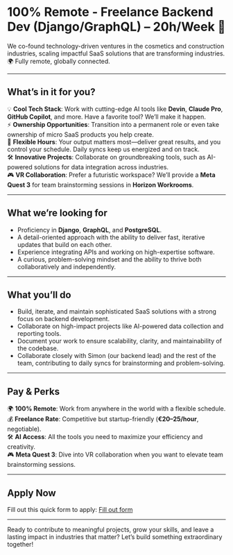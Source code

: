 # 100% Remote - Freelance Backend Dev (Django/GraphQL) – 20h/Week 🚀

We co-found technology-driven ventures in the cosmetics and construction industries, scaling impactful SaaS solutions that are transforming industries. 🌍 Fully remote, globally connected.

---

## **What’s in it for you?**

💡 **Cool Tech Stack**: Work with cutting-edge AI tools like **Devin**, **Claude Pro**, **GitHub Copilot**, and more. Have a favorite tool? We’ll make it happen.  
⚡ **Ownership Opportunities**: Transition into a permanent role or even take ownership of micro SaaS products you help create.  
🎯 **Flexible Hours**: Your output matters most—deliver great results, and you control your schedule. Daily syncs keep us energized and on track.  
🛠️ **Innovative Projects**: Collaborate on groundbreaking tools, such as AI-powered solutions for data integration across industries.  
🎮 **VR Collaboration**: Prefer a futuristic workspace? We’ll provide a **Meta Quest 3** for team brainstorming sessions in **Horizon Workrooms**.

---

## **What we’re looking for**

- Proficiency in **Django**, **GraphQL**, and **PostgreSQL**.
- A detail-oriented approach with the ability to deliver fast, iterative updates that build on each other.
- Experience integrating APIs and working on high-expertise software.
- A curious, problem-solving mindset and the ability to thrive both collaboratively and independently.

---

## **What you’ll do**

- Build, iterate, and maintain sophisticated SaaS solutions with a strong focus on backend development.  
- Collaborate on high-impact projects like AI-powered data collection and reporting tools. 
- Document your work to ensure scalability, clarity, and maintainability of the codebase.
- Collaborate closely with Simon (our backend lead) and the rest of the team, contributing to daily syncs for brainstorming and problem-solving.  

---

## **Pay & Perks**

🌍 **100% Remote**: Work from anywhere in the world with a flexible schedule.  
💰 **Freelance Rate**: Competitive but startup-friendly (**€20–25/hour**, negotiable).  
🛠️ **AI Access**: All the tools you need to maximize your efficiency and creativity.  
🎮 **Meta Quest 3**: Dive into VR collaboration when you want to elevate team brainstorming sessions.

---

## **Apply Now**

Fill out this quick form to apply: [Fill out form](https://65xizcfrhdm.typeform.com/to/YV14SlCo)

---

Ready to contribute to meaningful projects, grow your skills, and leave a lasting impact in industries that matter? Let’s build something extraordinary together!

